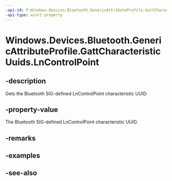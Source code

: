 ----api-id: P:Windows.Devices.Bluetooth.GenericAttributeProfile.GattCharacteristicUuids.LnControlPoint
-api-type: winrt property
---<!-- Property syntaxpublic System.Guid LnControlPoint { get; }--># Windows.Devices.Bluetooth.GenericAttributeProfile.GattCharacteristicUuids.LnControlPoint## -descriptionGets the Bluetooth SIG-defined LnControlPoint characteristic UUID.## -property-valueThe Bluetooth SIG-defined LnControlPoint characteristic UUID.## -remarks## -examples## -see-also